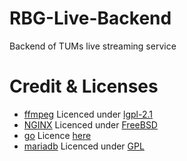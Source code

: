 # RBG-Live-Backend

Backend of TUMs live streaming service

# Credit & Licenses

- [ffmpeg](https://ffmpeg.org/) Licenced under [lgpl-2.1](http://www.gnu.org/licenses/old-licenses/lgpl-2.1.html)
- [NGINX](https://www.nginx.com/) Licenced under [FreeBSD](http://nginx.org/LICENSE)
- [go](https://golang.org/) Licence [here](https://golang.org/LICENSE)
- [mariadb](https://mariadb.com/) Licenced under [GPL](https://mariadb.com/kb/en/mariadb-license/)

